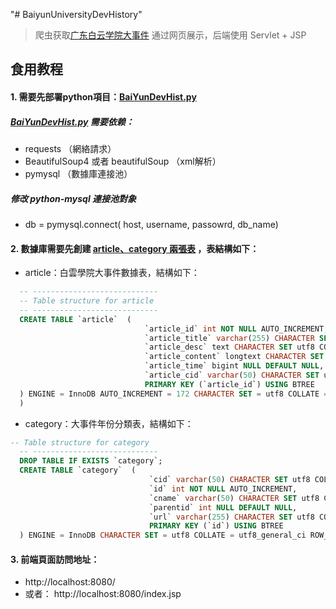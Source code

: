 "# BaiyunUniversityDevHistory" 

> 爬虫获取[广东白云学院大事件](http://www.baiyunu.edu.cn/html/cn/2019dsj/) 通过网页展示，后端使用 Servlet + JSP

## 食用教程

#### 1.	需要先部署python項目：[BaiYunDevHist.py](https://github.com/HuaiAnGG/BaiyunUniversityDevHistory/blob/master/resource/baiyun.py)

##### [BaiYunDevHist.py](https://github.com/HuaiAnGG/BaiyunUniversityDevHistory/blob/master/resource/baiyun.py) 需要依赖：

- requests	（網絡請求）
- BeautifulSoup4 或者 beautifulSoup  （xml解析）
- pymysql  （數據庫連接池）
##### 修改 python-mysql 連接池對象
- db = pymysql.connect( host, username, passowrd, db_name)
#### 2. 數據庫需要先創建 [article、category 兩張表](https://github.com/HuaiAnGG/BaiyunUniversityDevHistory/blob/master/resource/db_baiyun.sql) ，表結構如下：
- article：白雲學院大事件數據表，結構如下：
```sql
  -- ----------------------------
  -- Table structure for article
  -- ----------------------------
  CREATE TABLE `article`  (
                              `article_id` int NOT NULL AUTO_INCREMENT,
                              `article_title` varchar(255) CHARACTER SET utf8 COLLATE utf8_general_ci NULL DEFAULT NULL,
                              `article_desc` text CHARACTER SET utf8 COLLATE utf8_general_ci NULL,
                              `article_content` longtext CHARACTER SET utf8 COLLATE utf8_general_ci NULL,
                              `article_time` bigint NULL DEFAULT NULL,
                              `article_cid` varchar(50) CHARACTER SET utf8 COLLATE utf8_general_ci NULL DEFAULT NULL,
                              PRIMARY KEY (`article_id`) USING BTREE
  ) ENGINE = InnoDB AUTO_INCREMENT = 172 CHARACTER SET = utf8 COLLATE = utf8_general_ci ROW_FORMAT = Dynamic;
  )	
```
- category：大事件年份分類表，結構如下：
 
```sql
-- Table structure for category
  -- ----------------------------
  DROP TABLE IF EXISTS `category`;
  CREATE TABLE `category`  (
                               `cid` varchar(50) CHARACTER SET utf8 COLLATE utf8_general_ci NULL DEFAULT NULL,
                               `id` int NOT NULL AUTO_INCREMENT,
                               `cname` varchar(50) CHARACTER SET utf8 COLLATE utf8_general_ci NULL DEFAULT NULL,
                               `parentid` int NULL DEFAULT NULL,
                               `url` varchar(255) CHARACTER SET utf8 COLLATE utf8_general_ci NULL DEFAULT NULL,
                               PRIMARY KEY (`id`) USING BTREE
  ) ENGINE = InnoDB CHARACTER SET = utf8 COLLATE = utf8_general_ci ROW_FORMAT = Dynamic;
```
  

  
#### 3. 前端頁面訪問地址：

- http://localhost:8080/
- 或者： http://localhost:8080/index.jsp
  
  
  


